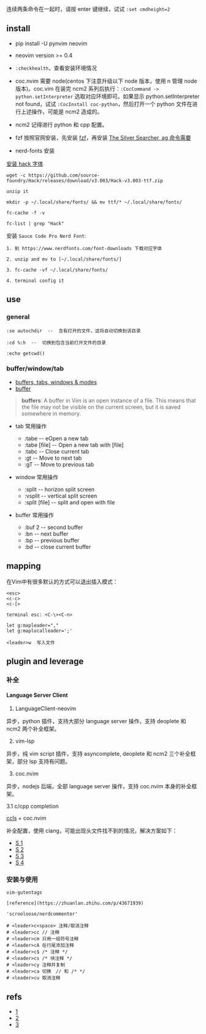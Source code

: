 连续两条命令在一起时，请按 enter 键继续，试试 `:set cmdheight=2`
## install

* pip install -U pynvim neovim

* neovim version >= 0.4

* `:checkhealth`，查看安装环境情况

* coc.nvim 需要 node(centos 下注意升级以下 node 版本，使用 n 管理 node 版本)。coc.vim 在装完 ncm2 系列后执行：`:CocCommand -> python.setInterpreter` 选取对应环境即可。如果显示 python.setInterpreter not found，试试 `:CocInstall coc-python`，然后打开一个 python 文件在进行上述操作，可能是 ncm2 造成的。

* ncm2 记得进行 python 和 cpp 配置。

* fzf 按照官网安装，先安装 [fzf](https://github.com/junegunn/fzf)，再安装 [The Silver Searcher, ag 命令需要](https://github.com/ggreer/the_silver_searcher)

* nerd-fonts 安装

[安装 hack 字体](https://github.com/ryanoasis/nerd-fonts/tree/master/patched-fonts/Hack)
```
wget -c https://github.com/source-foundry/Hack/releases/download/v3.003/Hack-v3.003-ttf.zip

unzip it

mkdir -p ~/.local/share/fonts/ && mv ttf/* ~/.local/share/fonts/

fc-cache -f -v

fc-list | grep "Hack"
```

安装 `Sauce Code Pro Nerd Font`:
```
1. 到 https://www.nerdfonts.com/font-downloads 下载对应字体

2. unzip and mv to [~/.local/share/fonts/]

3. fc-cache -vf ~/.local/share/fonts/

4. terminal config it
```

## use

### general

```
:se autochdir  --  含有打开的文件，这将自动切换到该目录

:cd %:h  --  切换到包含当前打开文件的目录

:echo getcwd()
```

### buffer/window/tab

* [buffers, tabs, windows & modes](http://springest.io/vim-buffers-tabs-windows-and-modes)
* [buffer](https://harttle.land/2015/11/17/vim-buffer.html)

> **buffers**: A buffer in Vim is an open instance of a file. This means that the file may not be visible on the current screen, but it is saved somewhere in memory.

* tab 常用操作
  * :tabe -- eOpen a new tab
  * :tabe [file] -- Open a new tab with [file]
  * :tabc -- Close current tab
  * :gt -- Move to next tab
  * :gT -- Move to previous tab

* window 常用操作
  * :split -- horizon split screen
  * :vsplit -- vertical split screen
  * :split [file] -- split and open with file

* buffer 常用操作
  * :buf 2 -- second buffer
  * :bn -- next buffer
  * :bp -- previous buffer
  * :bd -- close current buffer

## mapping

在Vim中有很多默认的方式可以退出插入模式：
```
<esc>
<c-c>
<c-[>

terminal esc: <C-\><C-n>
```

```
let g:mapleader=","
let g:maplocalleader=';'

<leader>w  写入文件
```

## plugin and leverage

### 补全

#### Language Server Client

1. LanguageClient-neovim

异步，python 插件，支持大部分 language server 操作，支持 deoplete 和 ncm2 两个补全框架。

2. vim-lsp

异步，纯 vim script 插件，支持 asyncomplete, deoplete 和 ncm2 三个补全框架，部分 lsp 支持有问题。

3. coc.nvim

异步，nodejs 后端，全部 language server 操作，支持 coc.nvim 本身的补全框架。

3.1 c/cpp completion

[ccls](https://github.com/MaskRay/ccls) + coc.nvim

补全配置，使用 clang，可能出现头文件找不到的情况，解决方案如下：

* [S 1](https://github.com/MaskRay/ccls/wiki/FAQ#some-cc-headers-are-not-recognized)
* [S 2](https://github.com/MaskRay/ccls/wiki/Install#clang-resource-directory)
* [S 3](https://www.reddit.com/r/neovim/comments/e6uhhf/using_ccls_server_with_cocnvim_for_c_development/)
* [S 4](https://ianding.io/2019/07/29/configure-coc-nvim-for-c-c++-development/)

### 安装与使用

```
vim-gutentags

[reference](https://zhuanlan.zhihu.com/p/43671939)
```

```
'scrooloose/nerdcommenter'

# <leader>c<space> 注释/取消注释
# <leader>cc // 注释
# <leader>cm 只用一组符号注释
# <leader>cA 在行尾添加注释
# <leader>c$ /* 注释 */
# <leader>cs /* 块注释 */
# <leader>cy 注释并复制
# <leader>ca 切换　// 和 /* */
# <leader>cu 取消注释
```

## refs

* [1](https://zhuanlan.zhihu.com/p/29936003)
* [2](https://www.zhihu.com/question/23590572/answer/546352496)
* [3](https://juejin.im/post/5cdc396af265da03576ee968)

